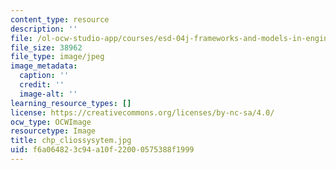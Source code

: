 ```yaml
---
content_type: resource
description: ''
file: /ol-ocw-studio-app/courses/esd-04j-frameworks-and-models-in-engineering-systems-engineering-system-design-spring-2007/f6a064823c94a10f22000575388f1999_chp_cliossysytem.jpg
file_size: 38962
file_type: image/jpeg
image_metadata:
  caption: ''
  credit: ''
  image-alt: ''
learning_resource_types: []
license: https://creativecommons.org/licenses/by-nc-sa/4.0/
ocw_type: OCWImage
resourcetype: Image
title: chp_cliossysytem.jpg
uid: f6a06482-3c94-a10f-2200-0575388f1999
---
```

